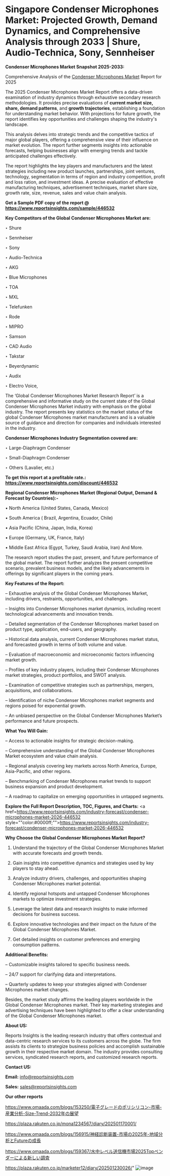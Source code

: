 # Singapore Condenser Microphones Market: Projected Growth, Demand Dynamics, and Comprehensive Analysis through 2033 | Shure, Audio-Technica, Sony, Sennheiser

<strong>Condenser Microphones Market Snapshot 2025-2033:</strong>

Comprehensive Analysis of the <a href=https://www.reportsinsights.com/sample/446532>Condenser Microphones Market</a> Report for 2025

The 2025 Condenser Microphones Market Report offers a data-driven examination of industry dynamics through exhaustive secondary research methodologies. It provides precise evaluations of <strong>current market size, share, demand patterns</strong>, and <strong>growth trajectories</strong>, establishing a foundation for understanding market behavior. With projections for future growth, the report identifies key opportunities and challenges shaping the industry's landscape.

This analysis delves into strategic trends and the competitive tactics of major global players, offering a comprehensive view of their influence on market evolution. The report further segments insights into actionable forecasts, helping businesses align with emerging trends and tackle anticipated challenges effectively.

The report highlights the key players and manufacturers and the latest strategies including new product launches, partnerships, joint ventures, technology, segmentation in terms of region and industry competition, profit and loss ration, and investment ideas. A precise evaluation of effective manufacturing techniques, advertisement techniques, market share size, growth rate, size, revenue, sales and value chain analysis.

<strong>Get a Sample PDF copy of the report @ <a href=https://www.reportsinsights.com/sample/446532 style=color:#0000ff;>https://www.reportsinsights.com/sample/446532</a></strong>

<strong>Key Competitors of the Global Condenser Microphones Market are:</strong>

‣ Shure

‣ Sennheiser

‣ Sony

‣ Audio-Technica

‣ AKG

‣ Blue Microphones

‣ TOA

‣ MXL

‣ Telefunken

‣ Rode

‣ MIPRO

‣ Samson

‣ CAD Audio

‣ Takstar

‣ Beyerdynamic

‣ Audix

‣ Electro Voice,

The ‘Global Condenser Microphones Market Research Report’ is a comprehensive and informative study on the current state of the Global Condenser Microphones Market industry with emphasis on the global industry. The report presents key statistics on the market status of the global Condenser Microphones market manufacturers and is a valuable source of guidance and direction for companies and individuals interested in the industry.

<strong>Condenser Microphones Industry Segmentation covered are:</strong>

‣ Large-Diaphragm Condenser

‣ Small-Diaphragm Condenser

‣ Others (Lavalier, etc.)

<strong>To get this report at a profitable rate.: <a href=https://www.reportsinsights.com/discount/446532 style=color:#0000ff;>https://www.reportsinsights.com/discount/446532</a></strong>

<strong>Regional Condenser Microphones Market (Regional Output, Demand &amp; Forecast by Countries):-</strong>

• North America (United States, Canada, Mexico)

• South America ( Brazil, Argentina, Ecuador, Chile)

• Asia Pacific (China, Japan, India, Korea)

• Europe (Germany, UK, France, Italy)

• Middle East Africa (Egypt, Turkey, Saudi Arabia, Iran) And More.

The research report studies the past, present, and future performance of the global market. The report further analyzes the present competitive scenario, prevalent business models, and the likely advancements in offerings by significant players in the coming years.

<strong>Key Features of the Report:</strong>

– Exhaustive analysis of the Global Condenser Microphones Market, including drivers, restraints, opportunities, and challenges.

– Insights into Condenser Microphones market dynamics, including recent technological advancements and innovation trends.

– Detailed segmentation of the Condenser Microphones market based on product type, application, end-users, and geography.

– Historical data analysis, current Condenser Microphones market status, and forecasted growth in terms of both volume and value.

– Evaluation of macroeconomic and microeconomic factors influencing market growth.

– Profiles of key industry players, including their Condenser Microphones market strategies, product portfolios, and SWOT analysis.

– Examination of competitive strategies such as partnerships, mergers, acquisitions, and collaborations.

– Identification of niche Condenser Microphones market segments and regions poised for exponential growth.

– An unbiased perspective on the Global Condenser Microphones Market’s performance and future prospects.

<strong>What You Will Gain:</strong>

– Access to actionable insights for strategic decision-making.

– Comprehensive understanding of the Global Condenser Microphones Market ecosystem and value chain analysis.

– Regional analysis covering key markets across North America, Europe, Asia-Pacific, and other regions.

– Benchmarking of Condenser Microphones market trends to support business expansion and product development.

– A roadmap to capitalize on emerging opportunities in untapped segments.

<strong>Explore the Full Report Description, TOC, Figures, and Charts:</strong>
<a href=https://www.reportsinsights.com/industry-forecast/condenser-microphones-market-2026-446532 style=""color:#0000ff;"">https://www.reportsinsights.com/industry-forecast/condenser-microphones-market-2026-446532</a>

<strong>Why Choose the Global Condenser Microphones Market Report?</strong>

1. Understand the trajectory of the Global Condenser Microphones Market with accurate forecasts and growth trends.

2. Gain insights into competitive dynamics and strategies used by key players to stay ahead.

3. Analyze industry drivers, challenges, and opportunities shaping Condenser Microphones market potential.

4. Identify regional hotspots and untapped Condenser Microphones markets to optimize investment strategies.

5. Leverage the latest data and research insights to make informed decisions for business success.

6. Explore innovative technologies and their impact on the future of the Global Condenser Microphones Market.

7. Get detailed insights on customer preferences and emerging consumption patterns.

<strong>Additional Benefits:</strong>

– Customizable insights tailored to specific business needs.

– 24/7 support for clarifying data and interpretations.

– Quarterly updates to keep your strategies aligned with Condenser Microphones market changes.

Besides, the market study affirms the leading players worldwide in the Global Condenser Microphones market. Their key marketing strategies and advertising techniques have been highlighted to offer a clear understanding of the Global Condenser Microphones market.

<strong><strong>About US</strong>:</strong>

Reports Insights is the leading research industry that offers contextual and data-centric research services to its customers across the globe. The firm assists its clients to strategize business policies and accomplish sustainable growth in their respective market domain. The industry provides consulting services, syndicated research reports, and customized research reports.

<strong>Contact US:</strong>

<p class=><b>Email:</b> <a href=mailto:info@reportsinsights.com>info@reportsinsights.com</a></p>
<p class=><b>Sales:</b> <a href=mailto:sales@reportsinsights.com>sales@reportsinsights.com</a></p>

<strong>Our other reports</strong>

<a href=https://www.omaada.com/blogs/153250/電子グレードのポリシリコン-市場-産業分析-Size-Trend-2032年の展望>https://www.omaada.com/blogs/153250/電子グレードのポリシリコン-市場-産業分析-Size-Trend-2032年の展望</a>

<a href=https://plaza.rakuten.co.jp/mona1234567/diary/202501170001/>https://plaza.rakuten.co.jp/mona1234567/diary/202501170001/</a>

<a href=https://www.omaada.com/blogs/156915/神経診断装置-市場の2025年-地域分析とFutureの成長>https://www.omaada.com/blogs/156915/神経診断装置-市場の2025年-地域分析とFutureの成長</a>

<a href=https://www.omaada.com/blogs/159367/水中レベル送信機市場2025Topベンダーによる新しい調査>https://www.omaada.com/blogs/159367/水中レベル送信機市場2025Topベンダーによる新しい調査</a>

<a href=https://plaza.rakuten.co.jp/marketer12/diary/202501230026/>https://plaza.rakuten.co.jp/marketer12/diary/202501230026/</a>"
![image](https://github.com/user-attachments/assets/195742e7-760c-4c84-a710-55d4c4b335da)
